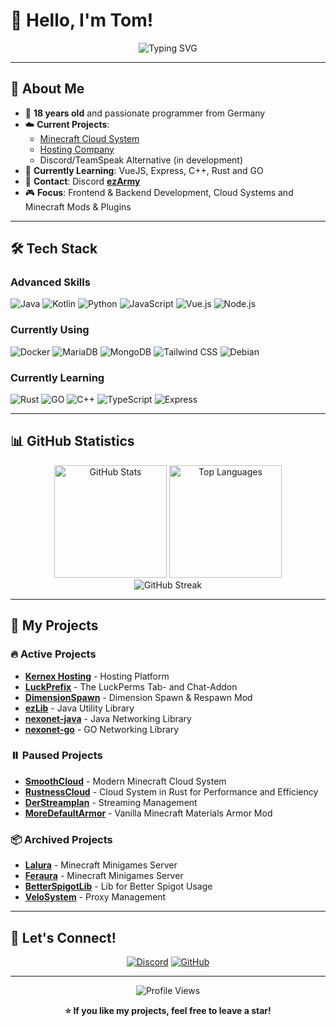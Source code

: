 # 👋 Hello, I'm Tom!

<div align="center">
  <img src="https://readme-typing-svg.herokuapp.com?font=Fira+Code&pause=1000&color=2B5BBD&width=435&lines=18-year-old+Developer+from+Germany;Minecraft+Cloud+Systems;Hosting+%26+Discord+Alternatives;Always+Learning+New+Technologies!" alt="Typing SVG" />
</div>

---

## 🧑 About Me

- 🎯 **18 years old** and passionate programmer from Germany
- ☁️ **Current Projects**: 
  - [Minecraft Cloud System](https://smoothcloud.eu) 
  - [Hosting Company](https://kernex.host)
  - Discord/TeamSpeak Alternative (in development)
- 🌱 **Currently Learning**: VueJS, Express, C++, Rust and GO
- 💬 **Contact**: Discord [**ezArmy**](https://eztxm.de/dc)
- 🎮 **Focus**: Frontend & Backend Development, Cloud Systems and Minecraft Mods & Plugins

---

## 🛠️ Tech Stack

### **Advanced Skills**
<p align="left">
<img src="https://img.shields.io/badge/java-%23ED8B00.svg?style=for-the-badge&logo=openjdk&logoColor=white" alt="Java"/>
<img src="https://img.shields.io/badge/Kotlin-B125EA?style=for-the-badge&logo=kotlin&logoColor=white" alt="Kotlin"/>
<img src="https://img.shields.io/badge/python-%232154fc.svg?style=for-the-badge&logo=python&logoColor=white" alt="Python"/>
<img src="https://img.shields.io/badge/JavaScript-ffe222?style=for-the-badge&logo=javascript&logoColor=black" alt="JavaScript"/>
<img src="https://img.shields.io/badge/Vue.js-%2342D392?style=for-the-badge&logo=vue.js&logoColor=white" alt="Vue.js"/>
<img src="https://img.shields.io/badge/Node.js-43853D?style=for-the-badge&logo=node.js&logoColor=white" alt="Node.js"/>
</p>

### **Currently Using**
<p align="left">
<img src="https://img.shields.io/badge/Docker-%230db7ed.svg?style=for-the-badge&logo=docker&logoColor=white" alt="Docker"/>
<img src="https://img.shields.io/badge/MariaDB-003545?style=for-the-badge&logo=mariadb&logoColor=white" alt="MariaDB"/>
<img src="https://img.shields.io/badge/MongoDB-4EA94B?style=for-the-badge&logo=mongodb&logoColor=white" alt="MongoDB"/>
<img src="https://img.shields.io/badge/Tailwind_CSS-3862AC?style=for-the-badge&logo=tailwind-css&logoColor=white" alt="Tailwind CSS"/>
<img src="https://img.shields.io/badge/Debian-A81D33?style=for-the-badge&logo=debian&logoColor=white" alt="Debian"/>
</p>

### **Currently Learning**
<p align="left">
<img src="https://img.shields.io/badge/rust-%23A72145.svg?style=for-the-badge&logo=rust&logoColor=white" alt="Rust"/>
<img src="https://img.shields.io/badge/go-%2354beff.svg?style=for-the-badge&logo=go&logoColor=white" alt="GO"/>
<img src="https://img.shields.io/badge/C%2B%2B-00599C?style=for-the-badge&logo=c%2B%2B&logoColor=white" alt="C++"/>
<img src="https://img.shields.io/badge/TypeScript-007ACC?style=for-the-badge&logo=typescript&logoColor=white" alt="TypeScript"/>
<img src="https://img.shields.io/badge/Express.js-404D59?style=for-the-badge&logo=express.js&logoColor=white" alt="Express"/>
</p>

---

## 📊 GitHub Statistics

<div align="center">
  <img height="180em" src="https://github-readme-stats.vercel.app/api?username=eztxmmc&include_all_commits=true&count_private=true&show_icons=true&line_height=20&title_color=2B5BBD&icon_color=1124BB&text_color=A1A1A1&bg_color=0,000000,130F40" alt="GitHub Stats"/>
  <img height="180em" src="https://github-readme-stats.vercel.app/api/top-langs?username=eztxmmc&show_icons=true&locale=en&layout=compact&theme=chartreuse-dark&line_height=20&title_color=2B5BBD&icon_color=1124BB&text_color=A1A1A1&bg_color=0,000000,130F40" alt="Top Languages"/>
</div>

<div align="center">
  <img src="https://github-readme-streak-stats.herokuapp.com/?user=eztxmmc&theme=dark&background=000000&stroke=130F40&ring=2B5BBD&fire=1124BB&currStreakLabel=A1A1A1" alt="GitHub Streak"/>
</div>

---

## 🚀 My Projects

### **🔥 Active Projects**
- **[Kernex Hosting](https://github.com/KernexHost)** - Hosting Platform
- **[LuckPrefix](https://github.com/ezTxmMC/LuckPrefix)** - The LuckPerms Tab- and Chat-Addon
- **[DimensionSpawn](https://github.com/ezTxmMC/DimensionSpawn)** - Dimension Spawn & Respawn Mod
- **[ezLib](https://github.com/ezTxmMC/ezLib)** - Java Utility Library
- **[nexonet-java](https://github.com/Nexoscript/nexonet-java)** - Java Networking Library
- **[nexonet-go](https://github.com/Nexoscript/nexonet-go)** - GO Networking Library

### **⏸️ Paused Projects**
- **[SmoothCloud](https://smthcld.net)** - Modern Minecraft Cloud System
- **[RustnessCloud](https://github.com/ezTxmMC/RustnessCloud)** - Cloud System in Rust for Performance and Efficiency
- **[DerStreamplan](https://github.com/DerStreamplan)** - Streaming Management
- **[MoreDefaultArmor](https://github.com/ezTxmMC/MoreDefaultArmor)** - Vanilla Minecraft Materials Armor Mod

### **📦 Archived Projects**
- **[Lalura](https://lalura.net)** - Minecraft Minigames Server
- **[Feraura](https://feraura.de)** - Minecraft Minigames Server
- **[BetterSpigotLib](https://github.com/ezTxmMC/BetterSpigotLib)** - Lib for Better Spigot Usage
- **[VeloSystem](https://github.com/ezTxmMC/VeloSystem)** - Proxy Management

---

## 🤝 Let's Connect!

<div align="center">

[![Discord](https://img.shields.io/badge/Discord-7289DA?style=for-the-badge&logo=discord&logoColor=white)](https://eztxm.de/dc)
[![GitHub](https://img.shields.io/badge/GitHub-100000?style=for-the-badge&logo=github&logoColor=white)](https://github.com/ezTxmMC)

</div>

---

<div align="center">
  <img src="https://komarev.com/ghpvc/?username=ezTxmMC&style=for-the-badge&color=2B5BBD" alt="Profile Views"/>
  
  **⭐ If you like my projects, feel free to leave a star!**
</div>
